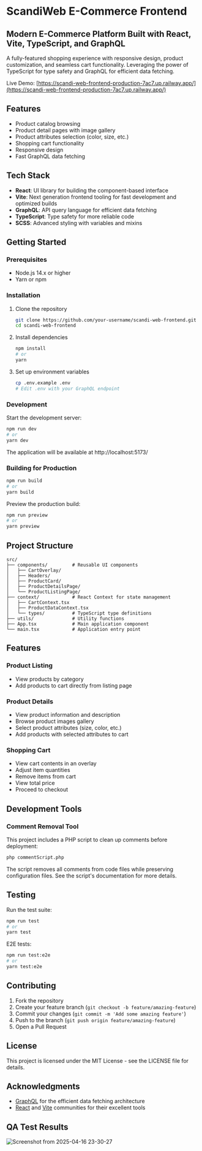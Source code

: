 # ScandiWeb E-Commerce Frontend

## Modern E-Commerce Platform Built with React, Vite, TypeScript, and GraphQL

A fully-featured shopping experience with responsive design, product customization, and seamless cart functionality. Leveraging the power of TypeScript for type safety and GraphQL for efficient data fetching.

Live Demo: [https://scandi-web-frontend-production-7ac7.up.railway.app/](https://scandi-web-frontend-production-7ac7.up.railway.app/)

## Features

- Product catalog browsing
- Product detail pages with image gallery
- Product attributes selection (color, size, etc.)
- Shopping cart functionality
- Responsive design
- Fast GraphQL data fetching

## Tech Stack

- **React**: UI library for building the component-based interface
- **Vite**: Next generation frontend tooling for fast development and optimized builds
- **GraphQL**: API query language for efficient data fetching
- **TypeScript**: Type safety for more reliable code
- **SCSS**: Advanced styling with variables and mixins

## Getting Started

### Prerequisites

- Node.js 14.x or higher
- Yarn or npm

### Installation

1. Clone the repository
   ```bash
   git clone https://github.com/your-username/scandi-web-frontend.git
   cd scandi-web-frontend
   ```

2. Install dependencies
   ```bash
   npm install
   # or
   yarn
   ```

3. Set up environment variables
   ```bash
   cp .env.example .env
   # Edit .env with your GraphQL endpoint
   ```

### Development

Start the development server:

```bash
npm run dev
# or
yarn dev
```

The application will be available at http://localhost:5173/

### Building for Production

```bash
npm run build
# or
yarn build
```

Preview the production build:

```bash
npm run preview
# or
yarn preview
```

## Project Structure

```
src/
├── components/         # Reusable UI components
│   ├── CartOverlay/
│   ├── Headers/
│   ├── ProductCard/
│   ├── ProductDetailsPage/
│   └── ProductListingPage/
├── context/            # React Context for state management
│   ├── CartContext.tsx
│   ├── ProductDataContext.tsx
│   └── types/          # TypeScript type definitions
├── utils/              # Utility functions
├── App.tsx             # Main application component
└── main.tsx            # Application entry point
```

## Features

### Product Listing
- View products by category
- Add products to cart directly from listing page

### Product Details
- View product information and description
- Browse product images gallery
- Select product attributes (size, color, etc.)
- Add products with selected attributes to cart

### Shopping Cart
- View cart contents in an overlay
- Adjust item quantities
- Remove items from cart
- View total price
- Proceed to checkout

## Development Tools

### Comment Removal Tool

This project includes a PHP script to clean up comments before deployment:

```bash
php commentScript.php
```

The script removes all comments from code files while preserving configuration files. See the script's documentation for more details.

## Testing

Run the test suite:

```bash
npm run test
# or
yarn test
```

E2E tests:

```bash
npm run test:e2e
# or
yarn test:e2e
```

## Contributing

1. Fork the repository
2. Create your feature branch (`git checkout -b feature/amazing-feature`)
3. Commit your changes (`git commit -m 'Add some amazing feature'`)
4. Push to the branch (`git push origin feature/amazing-feature`)
5. Open a Pull Request

## License

This project is licensed under the MIT License - see the LICENSE file for details.

## Acknowledgments

- [GraphQL](https://graphql.org/) for the efficient data fetching architecture
- [React](https://reactjs.org/) and [Vite](https://vitejs.dev/) communities for their excellent tools


## QA Test Results
![Screenshot from 2025-04-16 23-30-27](https://github.com/user-attachments/assets/9a1c2b44-c154-426b-8ae5-4315802e853f)

